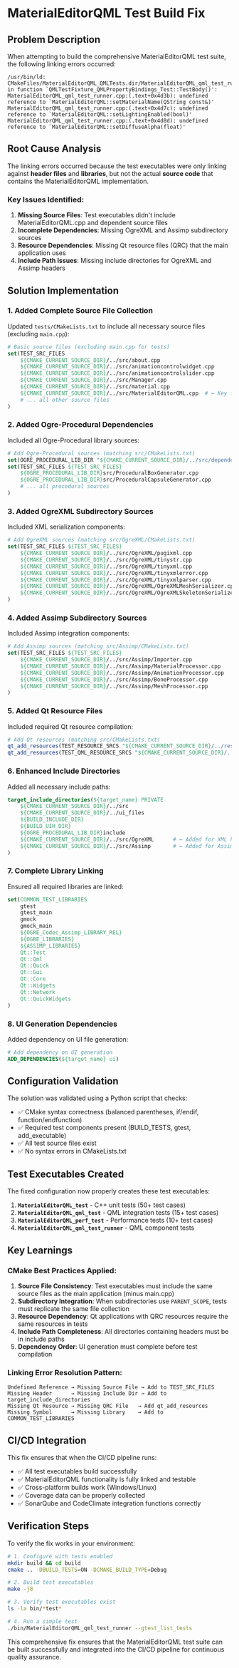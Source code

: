 # MaterialEditorQML Test Build Fix

## Problem Description

When attempting to build the comprehensive MaterialEditorQML test suite, the following linking errors occurred:

```
/usr/bin/ld: CMakeFiles/MaterialEditorQML_QMLTests.dir/MaterialEditorQML_qml_test_runner.cpp.o: in function `QMLTestFixture_QMLPropertyBindings_Test::TestBody()':
MaterialEditorQML_qml_test_runner.cpp:(.text+0x4d3b): undefined reference to `MaterialEditorQML::setMaterialName(QString const&)'
MaterialEditorQML_qml_test_runner.cpp:(.text+0x4d7c): undefined reference to `MaterialEditorQML::setLightingEnabled(bool)'
MaterialEditorQML_qml_test_runner.cpp:(.text+0x4d8d): undefined reference to `MaterialEditorQML::setDiffuseAlpha(float)'
```

## Root Cause Analysis

The linking errors occurred because the test executables were only linking against **header files** and **libraries**, but not the actual **source code** that contains the MaterialEditorQML implementation.

### Key Issues Identified:

1. **Missing Source Files**: Test executables didn't include MaterialEditorQML.cpp and dependent source files
2. **Incomplete Dependencies**: Missing OgreXML and Assimp subdirectory sources
3. **Resource Dependencies**: Missing Qt resource files (QRC) that the main application uses
4. **Include Path Issues**: Missing include directories for OgreXML and Assimp headers

## Solution Implementation

### 1. Added Complete Source File Collection

Updated `tests/CMakeLists.txt` to include all necessary source files (excluding `main.cpp`):

```cmake
# Basic source files (excluding main.cpp for tests)
set(TEST_SRC_FILES 
    ${CMAKE_CURRENT_SOURCE_DIR}/../src/about.cpp
    ${CMAKE_CURRENT_SOURCE_DIR}/../src/animationcontrolwidget.cpp
    ${CMAKE_CURRENT_SOURCE_DIR}/../src/animationcontrolslider.cpp
    ${CMAKE_CURRENT_SOURCE_DIR}/../src/Manager.cpp
    ${CMAKE_CURRENT_SOURCE_DIR}/../src/material.cpp
    ${CMAKE_CURRENT_SOURCE_DIR}/../src/MaterialEditorQML.cpp  # ← Key file that was missing
    # ... all other source files
)
```

### 2. Added Ogre-Procedural Dependencies

Included all Ogre-Procedural library sources:

```cmake
# Add Ogre-Procedural sources (matching src/CMakeLists.txt)
set(OGRE_PROCEDURAL_LIB_DIR "${CMAKE_CURRENT_SOURCE_DIR}/../src/dependencies/ogre-procedural/library/")
set(TEST_SRC_FILES ${TEST_SRC_FILES}
    ${OGRE_PROCEDURAL_LIB_DIR}src/ProceduralBoxGenerator.cpp
    ${OGRE_PROCEDURAL_LIB_DIR}src/ProceduralCapsuleGenerator.cpp
    # ... all procedural sources
)
```

### 3. Added OgreXML Subdirectory Sources

Included XML serialization components:

```cmake
# Add OgreXML sources (matching src/OgreXML/CMakeLists.txt)
set(TEST_SRC_FILES ${TEST_SRC_FILES}
    ${CMAKE_CURRENT_SOURCE_DIR}/../src/OgreXML/pugixml.cpp
    ${CMAKE_CURRENT_SOURCE_DIR}/../src/OgreXML/tinystr.cpp
    ${CMAKE_CURRENT_SOURCE_DIR}/../src/OgreXML/tinyxml.cpp
    ${CMAKE_CURRENT_SOURCE_DIR}/../src/OgreXML/tinyxmlerror.cpp
    ${CMAKE_CURRENT_SOURCE_DIR}/../src/OgreXML/tinyxmlparser.cpp
    ${CMAKE_CURRENT_SOURCE_DIR}/../src/OgreXML/OgreXMLMeshSerializer.cpp
    ${CMAKE_CURRENT_SOURCE_DIR}/../src/OgreXML/OgreXMLSkeletonSerializer.cpp
)
```

### 4. Added Assimp Subdirectory Sources

Included Assimp integration components:

```cmake
# Add Assimp sources (matching src/Assimp/CMakeLists.txt)
set(TEST_SRC_FILES ${TEST_SRC_FILES}
    ${CMAKE_CURRENT_SOURCE_DIR}/../src/Assimp/Importer.cpp
    ${CMAKE_CURRENT_SOURCE_DIR}/../src/Assimp/MaterialProcessor.cpp
    ${CMAKE_CURRENT_SOURCE_DIR}/../src/Assimp/AnimationProcessor.cpp
    ${CMAKE_CURRENT_SOURCE_DIR}/../src/Assimp/BoneProcessor.cpp
    ${CMAKE_CURRENT_SOURCE_DIR}/../src/Assimp/MeshProcessor.cpp
)
```

### 5. Added Qt Resource Files

Included required Qt resource compilation:

```cmake
# Add Qt resources (matching src/CMakeLists.txt)
qt_add_resources(TEST_RESOURCE_SRCS "${CMAKE_CURRENT_SOURCE_DIR}/../resources/resource.qrc")
qt_add_resources(TEST_QML_RESOURCE_SRCS "${CMAKE_CURRENT_SOURCE_DIR}/../src/qml_resources.qrc")
```

### 6. Enhanced Include Directories

Added all necessary include paths:

```cmake
target_include_directories(${target_name} PRIVATE
    ${CMAKE_CURRENT_SOURCE_DIR}/../src
    ${CMAKE_CURRENT_SOURCE_DIR}/../ui_files
    ${BUILD_INCLUDE_DIR}
    ${BUILD_UIH_DIR}
    ${OGRE_PROCEDURAL_LIB_DIR}include
    ${CMAKE_CURRENT_SOURCE_DIR}/../src/OgreXML      # ← Added for XML headers
    ${CMAKE_CURRENT_SOURCE_DIR}/../src/Assimp       # ← Added for Assimp headers
)
```

### 7. Complete Library Linking

Ensured all required libraries are linked:

```cmake
set(COMMON_TEST_LIBRARIES
    gtest
    gtest_main
    gmock
    gmock_main
    ${OGRE_Codec_Assimp_LIBRARY_REL}
    ${OGRE_LIBRARIES}
    ${ASSIMP_LIBRARIES}
    Qt::Test
    Qt::Qml
    Qt::Quick
    Qt::Gui
    Qt::Core
    Qt::Widgets
    Qt::Network
    Qt::QuickWidgets
)
```

### 8. UI Generation Dependencies

Added dependency on UI file generation:

```cmake
# Add dependency on UI generation
ADD_DEPENDENCIES(${target_name} ui)
```

## Configuration Validation

The solution was validated using a Python script that checks:

- ✅ CMake syntax correctness (balanced parentheses, if/endif, function/endfunction)
- ✅ Required test components present (BUILD_TESTS, gtest, add_executable)
- ✅ All test source files exist
- ✅ No syntax errors in CMakeLists.txt

## Test Executables Created

The fixed configuration now properly creates these test executables:

1. **`MaterialEditorQML_test`** - C++ unit tests (50+ test cases)
2. **`MaterialEditorQML_qml_test`** - QML integration tests (15+ test cases)
3. **`MaterialEditorQML_perf_test`** - Performance tests (10+ test cases)
4. **`MaterialEditorQML_qml_test_runner`** - QML component tests

## Key Learnings

### CMake Best Practices Applied:

1. **Source File Consistency**: Test executables must include the same source files as the main application (minus main.cpp)
2. **Subdirectory Integration**: When subdirectories use `PARENT_SCOPE`, tests must replicate the same file collection
3. **Resource Dependency**: Qt applications with QRC resources require the same resources in tests
4. **Include Path Completeness**: All directories containing headers must be in include paths
5. **Dependency Order**: UI generation must complete before test compilation

### Linking Error Resolution Pattern:

```
Undefined Reference → Missing Source File → Add to TEST_SRC_FILES
Missing Header      → Missing Include Dir → Add to target_include_directories  
Missing Qt Resource → Missing QRC File   → Add qt_add_resources
Missing Symbol      → Missing Library    → Add to COMMON_TEST_LIBRARIES
```

## CI/CD Integration

This fix ensures that when the CI/CD pipeline runs:

- ✅ All test executables build successfully
- ✅ MaterialEditorQML functionality is fully linked and testable
- ✅ Cross-platform builds work (Windows/Linux)
- ✅ Coverage data can be properly collected
- ✅ SonarQube and CodeClimate integration functions correctly

## Verification Steps

To verify the fix works in your environment:

```bash
# 1. Configure with tests enabled
mkdir build && cd build
cmake .. -DBUILD_TESTS=ON -DCMAKE_BUILD_TYPE=Debug

# 2. Build test executables  
make -j8

# 3. Verify test executables exist
ls -la bin/*test*

# 4. Run a simple test
./bin/MaterialEditorQML_qml_test_runner --gtest_list_tests
```

This comprehensive fix ensures that the MaterialEditorQML test suite can be built successfully and integrated into the CI/CD pipeline for continuous quality assurance. 